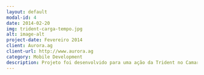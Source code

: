 ```yaml
---
layout: default
modal-id: 4
date: 2014-02-20
img: trident-carga-tempo.jpg
alt: image-alt
project-date: Fevereiro 2014
client: Aurora.ag
client-url: http://www.aurora.ag
category: Mobile Development
description: Projeto foi desenvolvido para uma ação da Trident no Camarote Oficial do Galo da Madrugada, onde os usuários que quisessem dar uma carga de até 30m em seus smartphones, teriam que participar da brincadeira. Funcionava da seguinte maneira: em 8 segundos regressivos, o usuário tinha que tocar o máximo possível de vezes no botão "+" para a cor de cada marcador ir subindo e determinar quanto tempo de carga ganharia em seu smartphone.
---
```

